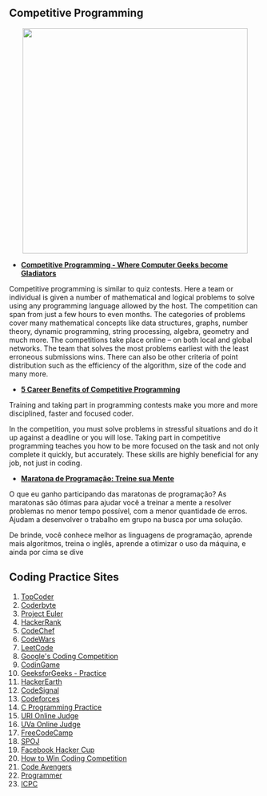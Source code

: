 ## Competitive Programming

<p align="center">
   <img src="https://assetsds.cdnedge.bluemix.net/sites/default/files/styles/very_big_1/public/feature/images/programming_01_0.jpg?itok=E9O6x1LD" width="450">
</p>

* **[Competitive Programming - Where Computer Geeks become Gladiators](https://www.thedailystar.net/shout/cover-story/competitive-programming-where-computer-geeks-become-gladiators-1222453)**

Competitive programming is similar to quiz contests. Here a team or individual is given a number of mathematical and logical problems to solve using any programming language allowed by the host. The competition can span from just a few hours to even months. The categories of problems cover many mathematical concepts like data structures, graphs, number theory, dynamic programming, string processing, algebra, geometry and much more. The competitions take place online – on both local and global networks. The team that solves the most problems earliest with the least erroneous submissions wins. There can also be other criteria of point distribution such as the efficiency of the algorithm, size of the code and many more.

* **[5 Career Benefits of Competitive Programming](https://blog.edx.org/5-career-benefits-of-competitive-programming)**  

Training and taking part in programming contests make you more and more disciplined, faster and focused coder.

In the competition, you must solve problems in stressful situations and do it up against a deadline or you will lose.
Taking part in competitive programming teaches you how to be more focused on the task and not only complete it quickly,
but accurately. These skills are highly beneficial for any job, not just in coding.


* **[Maratona de Programação: Treine sua Mente](https://oestatistico.com.br/maratona-de-programacao-treine-sua-mente-oestatistico/)**

O que eu ganho participando das maratonas de programação?
As maratonas são ótimas para ajudar você a treinar a mente a resolver problemas no menor tempo possível, com a
menor quantidade de erros. Ajudam a desenvolver o trabalho em grupo na busca por uma solução.

De brinde, você conhece melhor as linguagens de programação, aprende mais algoritmos, treina o inglês, aprende 
a otimizar o uso da máquina, e ainda por cima se dive


## Coding Practice Sites  

1. [TopCoder](https://www.topcoder.com/)
2. [Coderbyte](https://www.coderbyte.com/)
3. [Project Euler](https://projecteuler.net/)
4. [HackerRank](https://www.hackerrank.com/)
5. [CodeChef](https://www.codechef.com/)
6. [CodeWars](https://www.codewars.com/)  
7. [LeetCode](https://leetcode.com/)
8. [Google's Coding Competition](https://codingcompetitions.withgoogle.com/)
9. [CodinGame](https://www.codingame.com/)
10. [GeeksforGeeks - Practice](https://practice.geeksforgeeks.org/)
11. [HackerEarth](https://www.hackerearth.com/)
12. [CodeSignal](https://codesignal.com/)  
13. [Codeforces](http://codeforces.com/)
14. [C Programming Practice](https://www.w3resource.com/c-programming-exercises/)
15. [URI Online Judge](https://www.urionlinejudge.com.br/judge/en/login)
16. [UVa Online Judge](https://uva.onlinejudge.org/)
17. [FreeCodeCamp](https://www.freecodecamp.org)
18. [SPOJ](http://www.spoj.com/)
19. [Facebook Hacker Cup](https://www.facebook.com/hackercup/past_rounds/0/)
20. [How to Win Coding Competition](https://www.edx.org/course/how-to-win-coding-competitions-secrets-of-champions-0)
21. [Code Avengers](https://www.codeavengers.com/)
22. [Programmer](http://www.programmr.com/)
23. [ICPC](https://icpc.baylor.edu/worldfinals/problems)
